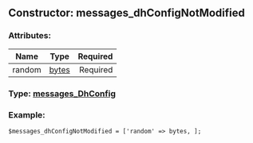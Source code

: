 ## Constructor: messages\_dhConfigNotModified  

### Attributes:

| Name     |    Type       | Required |
|----------|:-------------:|---------:|
|random|[bytes](../types/bytes.md) | Required|


### Type: [messages\_DhConfig](../types/messages\_DhConfig.md)

### Example:


```
$messages_dhConfigNotModified = ['random' => bytes, ];
```